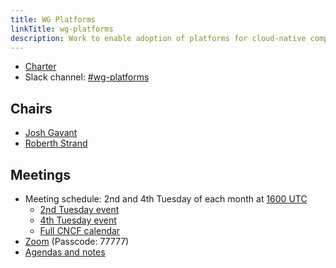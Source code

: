 ```yaml
---
title: WG Platforms
linkTitle: wg-platforms
description: Work to enable adoption of platforms for cloud-native computing.
---
```


* [Charter](https://github.com/cncf/tag-app-delivery/tree/main/platforms-wg/charter)
* Slack channel: [#wg-platforms](https://cloud-native.slack.com/archives/C020RHD43BP)

## Chairs

* [Josh Gavant](https://github.com/joshgav)
* [Roberth Strand](https://github.com/roberthstrand)

## Meetings

* Meeting schedule: 2nd and 4th Tuesday of each month at [1600 UTC](https://www.timeanddate.com/worldclock/converter.html?iso=20221213T160000&p1=1440)
    * [2nd Tuesday event](https://calendar.google.com/calendar/u/0/r/week/2022/12/13?eid=MDAxZmVpMGE5aDc3a283dGd2Y2YwcnZuYTFfMjAyMjEyMTNUMTYwMDAwWiBsaW51eGZvdW5kYXRpb24ub3JnX281YXZqbHZ0MmNhZTlicTdhOTVlbWM0NzQwQGc)
    * [4th Tuesday event](https://calendar.google.com/calendar/u/0/r/week/2022/12/27?eid=NGhyOHY1ZWVrbDliODY3bXU5ZnRtYWo0ZGdfMjAyMjEyMjdUMTYwMDAwWiBsaW51eGZvdW5kYXRpb24ub3JnX281YXZqbHZ0MmNhZTlicTdhOTVlbWM0NzQwQGc)
    * [Full CNCF calendar](https://calendar.google.com/calendar/u/0/embed?src=linuxfoundation.org_o5avjlvt2cae9bq7a95emc4740@group.calendar.google.com)
* [Zoom](https://zoom.us/j/7276783015?pwd=R0RJMkRzQ1ZjcmE0WERGcTJTOEVyUT09) (Passcode: 77777)
* [Agendas and notes](https://docs.google.com/document/d/1_smeS9-j-SuHJi0VXjx4g9xiD2-tgqhnlwf5oSMDQgg)
